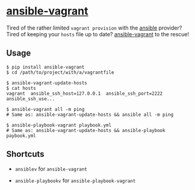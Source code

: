 # [ansible-vagrant][]

Tired of the rather limited `vagrant provision` with the [ansible][] provider?
Tired of keeping your `hosts` file up to date? [ansible-vagrant][] to the rescue!

## Usage

    $ pip install ansible-vagrant
    $ cd /path/to/project/with/a/vagrantfile

    $ ansible-vagrant-update-hosts
    $ cat hosts
    vagrant  ansible_ssh_host=127.0.0.1  ansible_ssh_port=2222  ansible_ssh_use...

    $ ansible-vagrant all -m ping
    # Same as: ansible-vagrant-update-hosts && ansible all -m ping

    $ ansible-playbook-vagrant playbook.yml
    # Same as: ansible-vagrant-update-hosts && ansible-playbook paybook.yml

## Shortcuts

* `ansiblev` for `ansible-vagrant`
* `ansible-playbookv` for `ansible-playbook-vagrant`

  [ansible]: https://github.com/ansible/ansible
  [ansible-vagrant]: https://github.com/michaelcontento/ansible-vagrant
